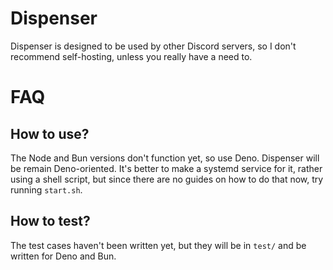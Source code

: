 # Dispenser

Dispenser is designed to be used by other Discord servers, so I don't recommend self-hosting, unless you really
have a need to.

# FAQ
## How to use?

The Node and Bun versions don't function yet, so use Deno. Dispenser will be
remain Deno-oriented. It's better to make a systemd service for it, rather using
a shell script, but since there are no guides on how to do that now, try running
`start.sh`.

## How to test?

The test cases haven't been written yet, but they will be in `test/` and be
written for Deno and Bun.
